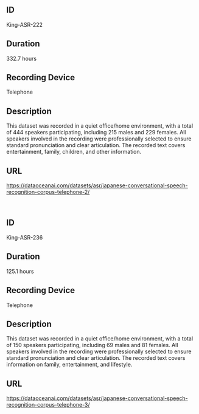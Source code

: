 ## ID
King-ASR-222
## Duration
332.7 hours
## Recording Device
Telephone
## Description
This dataset was recorded in a quiet office/home environment, with a total of 444 speakers participating, including 215 males and 229 females. All speakers involved in the recording were professionally selected to ensure standard pronunciation and clear articulation. The recorded text covers entertainment, family, children, and other information.
## URL
https://dataoceanai.com/datasets/asr/japanese-conversational-speech-recognition-corpus-telephone-2/

<br>

## ID
King-ASR-236
## Duration
125.1 hours
## Recording Device
Telephone
## Description
This dataset was recorded in a quiet office/home environment, with a total of 150 speakers participating, including 69 males and 81 females. All speakers involved in the recording were professionally selected to ensure standard pronunciation and clear articulation. The recorded text covers information on family, entertainment, and lifestyle.
## URL
https://dataoceanai.com/datasets/asr/japanese-conversational-speech-recognition-corpus-telephone-3/
